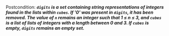 Postcondition: ***`digits` is a set containing string representations of integers found in the lists within `cubes`. If '0' was present in `digits`, it has been removed. The value of `n` remains an integer such that 1 ≤ n ≤ 3, and `cubes` is a list of lists of integers with a length between 0 and 3. If `cubes` is empty, `digits` remains an empty set.***